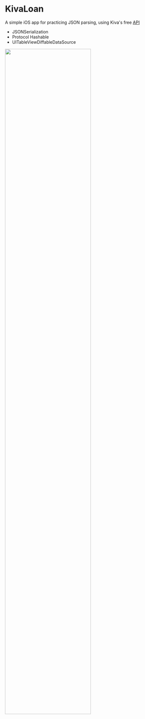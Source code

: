 # KivaLoan
A simple iOS app for practicing JSON parsing, using Kiva's free [API](https://api.kivaws.org/v1/loans/newest.json)

* JSONSerialization
* Protocol Hashable
* UITableViewDiffableDataSource

<img src="https://user-images.githubusercontent.com/16203864/167295682-451a2273-b240-4f97-bb46-2875956e1f50.png" width=75%>
